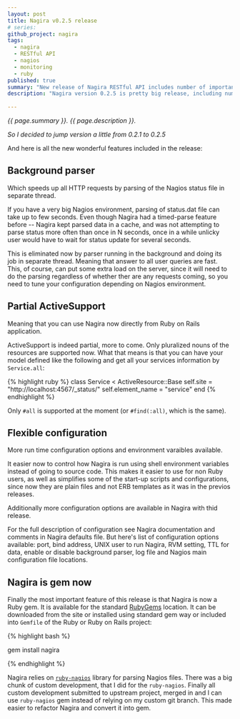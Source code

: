 ```yaml
---
layout: post
title: Nagira v0.2.5 release
# series: 
github_project: nagira
tags:
  - nagira
  - RESTful API
  - nagios
  - monitoring
  - ruby
published: true
summary: "New release of Nagira RESTful API includes number of important features"
description: "Nagira version 0.2.5 is pretty big release, including number of significant changes"
  
---
```


<em>{{ page.summary }}. {{ page.description }}. 

So I decided to jump version a little from 0.2.1 to 0.2.5</em>


And here is all the new wonderful features included in the release:

## Background parser

Which speeds up all HTTP requests by parsing of the Nagios status file in separate thread. 

If you have a very big Nagios environment, parsing of status.dat file can take up to few seconds. Even though Nagira had a timed-parse feature before -- Nagira kept parsed data in a cache, and was not attempting to parse status more often than once in N seconds, once in a while unlicky user would have to wait for status update for several seconds.

This is eliminated now by parser running in the background and doing its job in separate thread. Meaning that answer to all user queries are fast. This, of course, can put some extra load on the server, since it will need to do the parsing regardless of whether ther are any requests coming, so you need to tune your configuration depending on Nagios environment.

## Partial ActiveSupport

Meaning that you can use Nagira now directly from Ruby on Rails application.

ActiveSupport is indeed partial, more to come. Only pluralized nouns of the resources are supported now. What that means is that you can have your model defined like the following and get all your services information by `Service.all`:

{% highlight ruby %}
class Service < ActiveResource::Base
  self.site = "http://localhost:4567/_status/"
  self.element_name = "service"
end
{% endhighlight %}

Only `#all` is supported at the moment (or `#find(:all)`, which is the same).

## Flexible configuration

More run time configuration options and environment varaibles available.

It easier now to control how Nagira is run using shell environment variables instead of going to source code. This makes it easier to use for non Ruby users, as well as simplifies some of the start-up scripts and configurations, since now they are plain files and not ERB templates as it was in the previos releases.

Additionally more configuration options are available in Nagira with thid release.

For the full description of configuration see Nagira documentation and comments in Nagira defaults file. But here's list of configuration options available: port, bind address, UNIX user to run Nagira, RVM setting, TTL for data, enable or disable background parser, log file and Nagios main configuration file locations.


## Nagira is gem now

Finally the most important feature of this release is that Nagira is now a Ruby gem. It is available for the standard [RubyGems](http://rubygems.org/gems/nagira) location. It can be downloaded from the site or installed using standard gem way or included into `Gemfile` of the Ruby or Ruby on Rails project:

{% highlight bash %}

gem install nagira

{% endhighlight %}

Nagira relies on [`ruby-nagios`](https://github.com/ripienaar/ruby-nagios) library for parsing Nagios files.  There was a big chunk of custom development, that I did for the `ruby-nagios`. Finally all custom development submitted to upstream project, merged in and I can use `ruby-nagios` gem instead of relying on my custom git branch. This made easier to refactor Nagira and convert it into gem.
